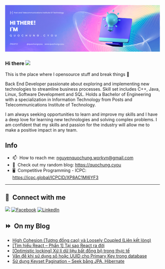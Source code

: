 <img src="header.png"></img>
---
### Hi there <a href="https://www.quochung.cyou/"><img src="https://media.giphy.com/media/hvRJCLFzcasrR4ia7z/giphy.gif" width="5%"></a>
This is the place where I opensource stuff and break things :rofl: 

Back End Developer passionate about exploring and implementing new technologies to streamline business processes. Skill set includes C++, Java, Linux, Software Development and SQL. Holds a Bachelor of Engineering with a specialization in Information Technology from Posts and Telecommunications Institute of Technology.

I am always seeking opportunities to learn and improve my skills and I have a deep love for learning new technologies and solving complex problems. I am confident that my skills and passion for the industry will allow me to make a positive impact in any team.


## Info
- 📫 &nbsp;How to reach me: nguyenquochung.workvn@gmail.com
- 🔗 &nbsp;Check out my random blog: https://quochung.cyou
- 🖥️ &nbsp;Competitive Programming - ICPC: https://icpc.global/ICPCID/XP8AC1MI6YF3
---

## 🔗 &nbsp;**Connect with me**


<a href="mailto:nguyenquochung.workvn@gmail.com"><img src="https://img.shields.io/badge/e‑mail-D14836.svg?style=for-the-badge&logo=GMail&logoColor=white"/></a>
[![Facebook](https://img.shields.io/badge/Facebook-1877F2?style=for-the-badge&logo=facebook&logoColor=white)](https://facebook.com/quochung.cyou) 
[![LinkedIn](https://img.shields.io/badge/LinkedIn-0077B5?style=for-the-badge&logo=linkedin&logoColor=white)](https://linkedin.com/in/quochungcyou) 


## ⏩ &nbsp;On my Blog
<!-- BLOG-POST-LIST:START -->
- [High Cohesion &lpar;Tương đồng cao&rpar; và Loosely Coupled &lpar;Liên kết lỏng&rpar;](https://quochung.cyou/high-cohesion-tuong-dong-cao-va-loosely-coupled-lien-ket-long/)
- [[Tìm hiểu React – Phần 1] Tại sao React ra đời](https://quochung.cyou/tim-hieu-react-phan-1-tai-sao-react-ra-doi/)
- [[Optimistic locking] Xử lí dữ liệu bất đồng bộ trong thực tế](https://quochung.cyou/optimistic-locking-xu-li-du-lieu-bat-dong-bo-trong-thuc-te/)
- [Vấn đề khi sử dụng số hoặc UUID cho Primary Key trong database](https://quochung.cyou/van-de-khi-su-dung-so-hoac-uuid-cho-primary-key-trong-database/)
- [Sử dụng Keyset Pagination – Seek bằng JPA, Hibernate](https://quochung.cyou/su-dung-keyset-pagination-seek-bang-jpa-hibernate/)
<!-- BLOG-POST-LIST:END -->


